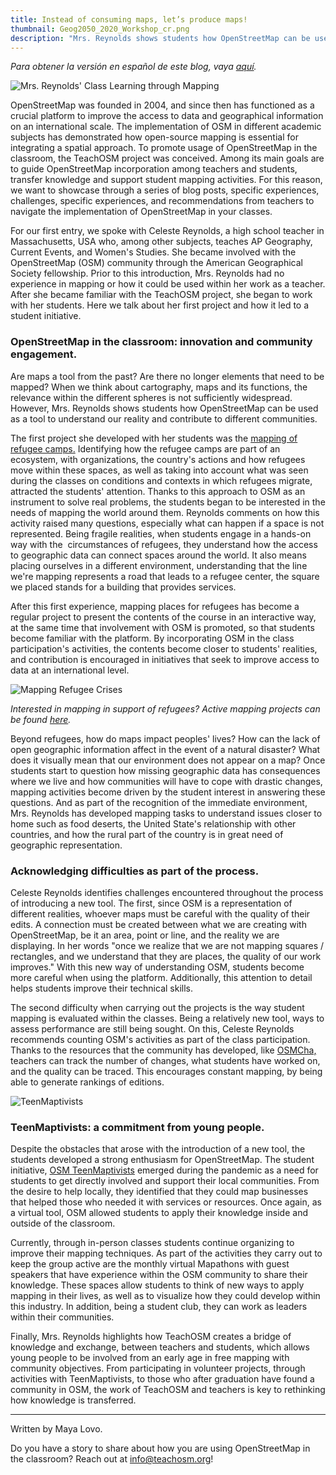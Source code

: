 ```yaml
---
title: Instead of consuming maps, let’s produce maps!
thumbnail: Geog2050_2020_Workshop_cr.png
description: "Mrs. Reynolds shows students how OpenStreetMap can be used as a tool to understand our reality and contribute to different communities."
---
```

*Para obtener la versión en español de este blog, vaya [aquí](https://teachosm.org/posts/2021/12/interview_celeste_es.html).*

![Mrs. Reynolds' Class Learning through Mapping](../../../assets/images/blog/students-mapping-2.jpg)

OpenStreetMap was founded in 2004, and since then has functioned as a crucial platform to improve the access to data and geographical information on an international scale. The implementation of OSM in different academic subjects has demonstrated how open-source mapping is essential for integrating a spatial approach. To promote usage of OpenStreetMap in the classroom, the TeachOSM project was conceived. Among its main goals are to guide OpenStreetMap incorporation among teachers and students, transfer knowledge and support student mapping activities. For this reason, we want to showcase through a series of blog posts, specific experiences, challenges, specific experiences, and recommendations from teachers to navigate the implementation of OpenStreetMap in your classes. 

For our first entry, we spoke with Celeste Reynolds, a high school teacher in Massachusetts, USA who, among other subjects, teaches AP Geography, Current Events, and Women's Studies. She became involved with the OpenStreetMap (OSM) community through the American Geographical Society fellowship. Prior to this introduction, Mrs. Reynolds had no experience in mapping or how it could be used within her work as a teacher. After she became familiar with the TeachOSM project, she began to work with her students. Here we talk about her first project and how it led to a student initiative. 

### OpenStreetMap in the classroom: innovation and community engagement.

Are maps a tool from the past? Are there no longer elements that need to be mapped? When we think about cartography, maps and its functions, the relevance within the different spheres is not sufficiently widespread. However, Mrs. Reynolds shows students how OpenStreetMap can be used as a tool to understand our reality and contribute to different communities.

The first project she developed with her students was the [mapping of refugee camps.](https://drive.google.com/file/d/16CrkH5n5h2HlUmNQvtrLAeJTiyzvXPGK/view) Identifying how the refugee camps are part of an ecosystem, with organizations, the country's actions and how refugees move within these spaces, as well as taking into account what was seen during the classes on conditions and contexts in which refugees migrate, attracted the students' attention. Thanks to this approach to OSM as an instrument to solve real problems, the students began to be interested in the needs of mapping the world around them. Reynolds comments on how this activity raised many questions, especially what can happen if a space is not represented. Being fragile realities, when students engage in a hands-on way with the  circumstances of refugees, they understand how the access to geographic data can connect spaces around the world. It also means placing ourselves in a different environment, understanding that the line we're mapping represents a road that leads to a refugee center, the square we placed stands for a building that provides services.

After this first experience, mapping places for refugees has become a regular project to present the contents of the course in an interactive way, at the same time that involvement with OSM is promoted, so that students become familiar with the platform. By incorporating OSM in the class participation's activities, the contents become closer to students' realities, and contribution is encouraged in initiatives that seek to improve access to data at an international level. 

![Mapping Refugee Crises](../../../assets/images/blog/Geog2050_2020_Workshop_cr.png)

_Interested in mapping in support of refugees? Active mapping projects can be found [here](https://tasks.hotosm.org/explore?text=refugee)._ 

Beyond refugees, how do maps impact peoples' lives? How can the lack of open geographic information affect in the event of a natural disaster? What does it visually mean that our environment does not appear on a map? Once students start to question how missing geographic data has consequences where we live and how communities will have to cope with drastic changes, mapping activities become driven by the student interest in answering these questions. And as part of the recognition of the immediate environment, Mrs. Reynolds has developed mapping tasks to understand issues closer to home such as food deserts, the United State's relationship with other countries, and how the rural part of the country is in great need of geographic representation. 

### Acknowledging difficulties as part of the process. 

Celeste Reynolds identifies challenges encountered throughout the process of introducing a new tool. The first, since OSM is a representation of different realities, whoever maps must be careful with the quality of their edits. A connection must be created between what we are creating with OpenStreetMap, be it an area, point or line, and the reality we are displaying. In her words "once we realize that we are not mapping squares / rectangles, and we understand that they are places, the quality of our work improves." With this new way of understanding OSM, students become more careful when using the platform. Additionally, this attention to detail helps students improve their technical skills.

The second difficulty when carrying out the projects is the way student mapping is evaluated within the classes. Being a relatively new tool, ways to assess performance are still being sought. On this, Celeste Reynolds recommends counting OSM's activities as part of the class participation. Thanks to the resources that the community has developed, like [OSMCha,](https://osmcha.org/?filters=%7B%22order_by%22%3A%5B%7B%22label%22%3A%22Ascending%20ID%22%2C%22value%22%3A%22id%22%7D%5D%7D) teachers can track the number of changes, what students have worked on, and the quality can be traced. This encourages constant mapping, by being able to generate rankings of editions.

![TeenMaptivists](../../../assets/images/blog/teenmaptivists.jpg)

### TeenMaptivists: a commitment from young people. 

Despite the obstacles that arose with the introduction of a new tool, the students developed a strong enthusiasm for OpenStreetMap. The student initiative, [OSM TeenMaptivists](https://sites.google.com/mpspk12.org/teenmaptivists/home) emerged during the pandemic as a need for students to get directly involved and support their local communities. From the desire to help locally, they identified that they could map businesses that helped those who needed it with services or resources. Once again, as a virtual tool, OSM allowed students to apply their knowledge inside and outside of the classroom.

Currently, through in-person classes students continue organizing to improve their mapping techniques. As part of the activities they carry out to keep the group active are the monthly virtual Mapathons with guest speakers that have experience within the OSM community to share their knowledge. These spaces allow students to think of new ways to apply mapping in their lives, as well as to visualize how they could develop within this industry. In addition, being a student club, they can work as leaders within their communities.

Finally, Mrs. Reynolds highlights how TeachOSM creates a bridge of knowledge and exchange, between teachers and students, which allows young people to be involved from an early age in free mapping with community objectives. From participating in volunteer projects, through activities with TeenMaptivists, to those who after graduation have found a community in OSM, the work of TeachOSM and teachers is key to rethinking how knowledge is transferred.


---

Written by Maya Lovo.

Do you have a story to share about how you are using OpenStreetMap in the classroom? Reach out at info@teachosm.org!
